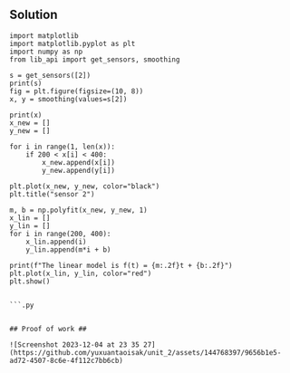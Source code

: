 ## Solution ##

```
import matplotlib
import matplotlib.pyplot as plt
import numpy as np
from lib_api import get_sensors, smoothing

s = get_sensors([2])
print(s)
fig = plt.figure(figsize=(10, 8))
x, y = smoothing(values=s[2])

print(x)
x_new = []
y_new = []

for i in range(1, len(x)):
    if 200 < x[i] < 400:
        x_new.append(x[i])
        y_new.append(y[i])

plt.plot(x_new, y_new, color="black")
plt.title("sensor 2")

m, b = np.polyfit(x_new, y_new, 1)
x_lin = []
y_lin = []
for i in range(200, 400):
    x_lin.append(i)
    y_lin.append(m*i + b)

print(f"The linear model is f(t) = {m:.2f}t + {b:.2f}")
plt.plot(x_lin, y_lin, color="red")
plt.show()


```.py


## Proof of work ##

![Screenshot 2023-12-04 at 23 35 27](https://github.com/yuxuantaoisak/unit_2/assets/144768397/9656b1e5-ad72-4507-8c6e-4f112c7bb6cb)
